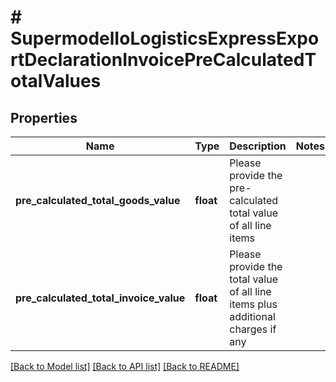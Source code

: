 # # SupermodelIoLogisticsExpressExportDeclarationInvoicePreCalculatedTotalValues

## Properties

Name | Type | Description | Notes
------------ | ------------- | ------------- | -------------
**pre_calculated_total_goods_value** | **float** | Please provide the pre-calculated total value of all line items |
**pre_calculated_total_invoice_value** | **float** | Please provide the total value of all line items plus additional charges if any |

[[Back to Model list]](../../README.md#models) [[Back to API list]](../../README.md#endpoints) [[Back to README]](../../README.md)
